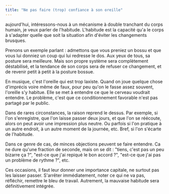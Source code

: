 ```yaml
---
title: "Ne pas faire (trop) confiance à son oreille"
---
```


aujourd'hui, intéressons-nous à un mécanisme à double tranchant du corps 
humain, je veux parler de l'habitude. L'habitude est la capacité qu'a le corps 
à s'adapter quelle que soit la situation afin d'éviter les changements 
brusques.

Prenons un exemple parlant : admettons que vous preniez un bossu et que vous 
lui donniez un coup qui lui redresse le dos. Aux yeux de tous, sa posture sera 
meilleure. Mais son propre système sera complètement déstabilisé, et la 
tendance de son corps sera de refuser ce changement, et de revenir petit à 
petit à la posture bossue.

En musique, c'est l'oreille qui est trop laxiste. Quand on joue quelque chose 
d'imprécis voire même de faux, pour peu qu'on le fasse assez souvent, l'oreille 
s'y habitue. Elle se met à entendre ce que le cerveau voudrait entendre. Le 
problème, c'est que ce conditionnement favorable n'est pas partagé par le 
public.

Dans de rares circonstances, la raison reprend le dessus. Par exemple, si l'on 
s'enregistre, que l'on laisse passer deux jours, et que l'on se réécoute, alors 
on peut avoir une impression plus neutre. Ou parfois si l'on pratique à un 
autre endroit, à un autre moment de la journée, etc. Bref, si l'on s'écarte de 
l'habitude.

Dans ce genre de cas, de minces objections peuvent se faire entendre. Ca ne 
dure qu'une fraction de seconde, mais on se dit : "tiens, c'est pas un peu 
bizarre ça ?", "est-ce que j'ai repiqué le bon accord ?", "est-ce que j'ai pas 
un problème de rythme ?", etc.

Ces occasions, il faut leur donner une importance capitale, ne surtout pas les 
laisser passer. S'arrêter immédiatement, noter ce qui ne va pas, réfléchir, 
remettre le bleu de travail. Autrement, la mauvaise habitude sera 
définitivement intégrée.
